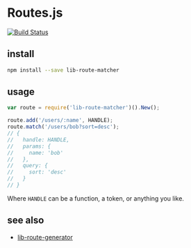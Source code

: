 # Routes.js

[![Build Status](https://travis-ci.org/groundwater/node-lib-route-matcher.svg?branch=master)](https://travis-ci.org/groundwater/node-lib-route-matcher)

## install

```bash
npm install --save lib-route-matcher
```

## usage

```javascript
var route = require('lib-route-matcher')().New();

route.add('/users/:name', HANDLE);
route.match('/users/bob?sort=desc');
// {
//   handle: HANDLE,
//   params: {
//     name: 'bob'
//   },
//   query: {
//     sort: 'desc'
//   }
// }
```

Where `HANDLE` can be a function, a token, or anything you like.

## see also

- [lib-route-generator](https://github.com/groundwater/node-lib-route-generator)
  
